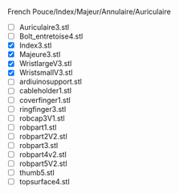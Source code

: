 French Pouce/Index/Majeur/Annulaire/Auriculaire

  - [ ] Auriculaire3.stl
  - [ ] Bolt_entretoise4.stl
  - [x] Index3.stl
  - [x] Majeure3.stl
  - [x] WristlargeV3.stl
  - [x] WristsmallV3.stl
  - [ ] ardiuinosupport.stl
  - [ ] cableholder1.stl
  - [ ] coverfinger1.stl
  - [ ] ringfinger3.stl
  - [ ] robcap3V1.stl
  - [ ] robpart1.stl
  - [ ] robpart2V2.stl
  - [ ] robpart3.stl
  - [ ] robpart4v2.stl
  - [ ] robpart5V2.stl
  - [ ] thumb5.stl
  - [ ] topsurface4.stl
